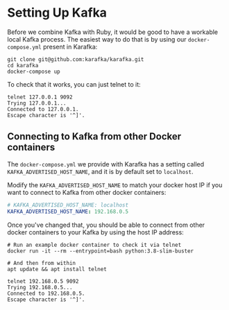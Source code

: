 # Setting Up Kafka

Before we combine Kafka with Ruby, it would be good to have a workable local Kafka process. The easiest way to do that is by using our `docker-compose.yml` present in Karafka:

```shell
git clone git@github.com:karafka/karafka.git
cd karafka
docker-compose up
```

To check that it works, you can just telnet to it:

```shell
telnet 127.0.0.1 9092
Trying 127.0.0.1...
Connected to 127.0.0.1.
Escape character is '^]'.
```

## Connecting to Kafka from other Docker containers

The `docker-compose.yml` we provide with Karafka has a setting called `KAFKA_ADVERTISED_HOST_NAME`, and it is by default set to `localhost`.

Modify the `KAFKA_ADVERTISED_HOST_NAME` to match your docker host IP if you want to connect to Kafka from other docker containers:

```yaml
# KAFKA_ADVERTISED_HOST_NAME: localhost
KAFKA_ADVERTISED_HOST_NAME: 192.168.0.5
```

Once you've changed that, you should be able to connect from other docker containers to your Kafka by using the host IP address:

```shell
# Run an example docker container to check it via telnet
docker run -it --rm --entrypoint=bash python:3.8-slim-buster

# And then from within
apt update && apt install telnet

telnet 192.168.0.5 9092
Trying 192.168.0.5...
Connected to 192.168.0.5.
Escape character is '^]'.
```
